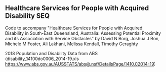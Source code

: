 ## Healthcare Services for People with Acquired Disability SEQ

Code to accompany "Healthcare Services for People with Acquired Disability in South-East Queensland, Australia: Assessing Potential Proximity and its Association with Service Obstacles" by David N Borg, Joshua J Bon, Michele M Foster, Ali Lakhani, Melissa Kendall, Timothy Geraghty

2018 Population and Disability Data from ABS (disability_14100do0006_2014-19.xls https://www.abs.gov.au/AUSSTATS/abs@.nsf/DetailsPage/1410.02014-19) 

